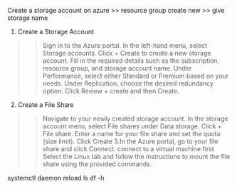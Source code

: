 Create a storage account on azure >> resource group create new >> give storage name
1. Create a Storage Account
>>Sign in to the Azure portal.
>>In the left-hand menu, select Storage accounts.
>>Click + Create to create a new storage account.
>>Fill in the required details such as the subscription, resource group, and storage account name.
>>Under Performance, select either Standard or Premium based on your needs.
>>Under Replication, choose the desired redundancy option.
>>Click Review + create and then Create.
2. Create a File Share
>>Navigate to your newly created storage account.
>>In the storage account menu, select File shares under Data storage.
>>Click + File share.
>>Enter a name for your file share and set the quota (size limit).
>>Click Create
3.In the Azure portal, go to your file share and click Connect.
>>connect to a virtual machine first 
>>Select the Linux tab and follow the instructions to mount the file share using the provided commands.

systemctl daemon reload 
ls 
df -h 
